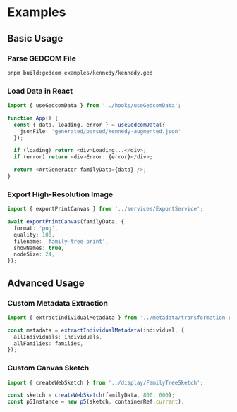 # Examples

## Basic Usage

### Parse GEDCOM File

```bash
pnpm build:gedcom examples/kennedy/kennedy.ged
```

### Load Data in React

```typescript
import { useGedcomData } from '../hooks/useGedcomData';

function App() {
  const { data, loading, error } = useGedcomData({
    jsonFile: 'generated/parsed/kennedy-augmented.json'
  });

  if (loading) return <div>Loading...</div>;
  if (error) return <div>Error: {error}</div>;

  return <ArtGenerator familyData={data} />;
}
```

### Export High-Resolution Image

```typescript
import { exportPrintCanvas } from '../services/ExportService';

await exportPrintCanvas(familyData, {
  format: 'png',
  quality: 100,
  filename: 'family-tree-print',
  showNames: true,
  nodeSize: 24,
});
```

## Advanced Usage

### Custom Metadata Extraction

```typescript
import { extractIndividualMetadata } from '../metadata/transformation-pipeline';

const metadata = extractIndividualMetadata(individual, {
  allIndividuals: individuals,
  allFamilies: families,
});
```

### Custom Canvas Sketch

```typescript
import { createWebSketch } from '../display/FamilyTreeSketch';

const sketch = createWebSketch(familyData, 800, 600);
const p5Instance = new p5(sketch, containerRef.current);
```
